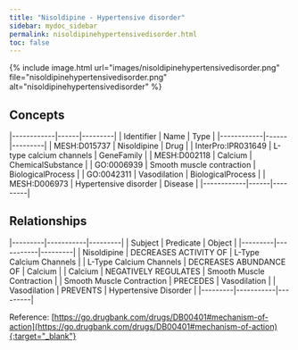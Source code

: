 ```yaml
---
title: "Nisoldipine - Hypertensive disorder"
sidebar: mydoc_sidebar
permalink: nisoldipinehypertensivedisorder.html
toc: false 
---
```


{% include image.html url="images/nisoldipinehypertensivedisorder.png" file="nisoldipinehypertensivedisorder.png" alt="nisoldipinehypertensivedisorder" %}

## Concepts

|------------|------|---------|
| Identifier | Name | Type    |
|------------|------|---------|
| MESH:D015737 | Nisoldipine | Drug |
| InterPro:IPR031649 | L-type calcium channels | GeneFamily |
| MESH:D002118 | Calcium | ChemicalSubstance |
| GO:0006939 | Smooth muscle contraction | BiologicalProcess |
| GO:0042311 | Vasodilation | BiologicalProcess |
| MESH:D006973 | Hypertensive disorder | Disease |
|------------|------|---------|

## Relationships

|---------|-----------|---------|
| Subject | Predicate | Object  |
|---------|-----------|---------|
| Nisoldipine | DECREASES ACTIVITY OF | L-Type Calcium Channels |
| L-Type Calcium Channels | DECREASES ABUNDANCE OF | Calcium |
| Calcium | NEGATIVELY REGULATES | Smooth Muscle Contraction |
| Smooth Muscle Contraction | PRECEDES | Vasodilation |
| Vasodilation | PREVENTS | Hypertensive Disorder |
|---------|-----------|---------|

Reference: [https://go.drugbank.com/drugs/DB00401#mechanism-of-action](https://go.drugbank.com/drugs/DB00401#mechanism-of-action){:target="_blank"}